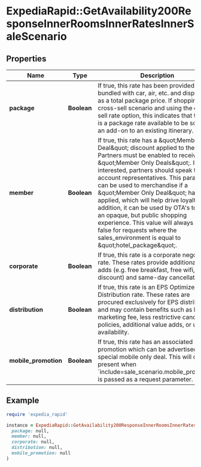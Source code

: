 # ExpediaRapid::GetAvailability200ResponseInnerRoomsInnerRatesInnerSaleScenario

## Properties

| Name | Type | Description | Notes |
| ---- | ---- | ----------- | ----- |
| **package** | **Boolean** | If true, this rate has been provided to be bundled with car, air, etc. and displayed as a total package price.  If shopping in a cross-sell scenario and using the cross-sell rate option, this indicates that the rate is a package rate available to be sold as an add-on to an existing itinerary.  | [optional] |
| **member** | **Boolean** | If true, this rate has a \&quot;Member Only Deal\&quot; discount applied to the rate.  Partners must be enabled to receive \&quot;Member Only Deals\&quot;. If interested, partners should speak to their account representatives.  This parameter can be used to merchandise if a \&quot;Member Only Deal\&quot; has been applied, which will help drive loyalty. In addition, it can be used by OTA&#39;s to create an opaque, but public shopping experience.  This value will always be false for requests where the sales_environment is equal to \&quot;hotel_package\&quot;.  | [optional] |
| **corporate** | **Boolean** | If true, this rate is a corporate negotiated rate.  These rates provide additional value adds (e.g. free breakfast, free wifi, discount) and same-day cancellation.  | [optional] |
| **distribution** | **Boolean** | If true, this rate is an EPS Optimized Distribution rate. These rates are procured exclusively for EPS distribution and may contain benefits such as larger marketing fee, less restrictive cancellation policies, additional value adds, or unique availability.  | [optional] |
| **mobile_promotion** | **Boolean** | If true, this rate has an associated mobile promotion which can be advertised as a special mobile only deal. This will only be present when &#x60;include&#x3D;sale_scenario.mobile_promotion&#x60; is passed as a request parameter.  | [optional] |

## Example

```ruby
require 'expedia_rapid'

instance = ExpediaRapid::GetAvailability200ResponseInnerRoomsInnerRatesInnerSaleScenario.new(
  package: null,
  member: null,
  corporate: null,
  distribution: null,
  mobile_promotion: null
)
```

